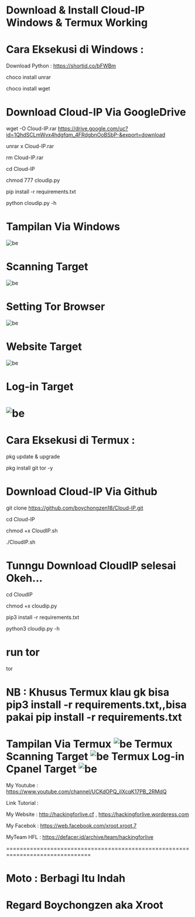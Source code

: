 # Download & Install Cloud-IP Windows & Termux Working

# Cara Eksekusi di Windows :

Download Python : https://shortid.co/bFWBm

choco install unrar

choco install wget


# Download Cloud-IP Via GoogleDrive

wget -O Cloud-IP.rar https://drive.google.com/uc?id=1QhdSCLmWvx4hdgfqm_4FRdgbnOoBSbP-&export=download

unrar x Cloud-IP.rar

rm Cloud-IP.rar

cd Cloud-IP

chmod 777 cloudip.py

pip install -r requirements.txt

python cloudip.py -h

# Tampilan Via Windows
![be](https://raw.githubusercontent.com/boychongzen18/Cloud-IP/master/tampilan.png)
# Scanning Target
![be](https://raw.githubusercontent.com/boychongzen18/Cloud-IP/master/scanning-target.png)
# Setting Tor Browser
![be](https://raw.githubusercontent.com/boychongzen18/Cloud-IP/master/setting-tor-browser.png)
# Website Target
![be](https://raw.githubusercontent.com/boychongzen18/Cloud-IP/master/target.png)
# Log-in Target
![be](https://raw.githubusercontent.com/boychongzen18/Cloud-IP/master/log-in.png)
==============================================================================
# Cara Eksekusi di Termux :

pkg update & upgrade

pkg install git tor -y

# Download Cloud-IP Via Github

git clone https://github.com/boychongzen18/Cloud-IP.git

cd Cloud-IP

chmod +x CloudIP.sh

./CloudIP.sh

# Tunngu Download CloudIP selesai Okeh...

cd CloudIP 

chmod +x cloudip.py

pip3 install -r requirements.txt

python3 cloudip.py -h

# run tor

tor

# NB : Khusus Termux klau gk bisa pip3 install -r requirements.txt,,bisa pakai pip install -r requirements.txt

Tampilan Via Termux
![be](https://raw.githubusercontent.com/boychongzen18/Cloud-IP/master/termux.jpg)
Termux Scanning Target
![be](https://raw.githubusercontent.com/boychongzen18/Cloud-IP/master/termux-scanning.jpg)
Termux Log-in Cpanel Target
![be](https://raw.githubusercontent.com/boychongzen18/Cloud-IP/master/termux-target.jpg)
===============================================================================
My Youtube    : https://www.youtube.com/channel/UCKdOPQ_iIXcqK17PB_2RMdQ

Link Tutorial : 

My Website    : http://hackingforlive.cf , https://hackingforlive.wordpress.com

My Facebok    : https://web.facebook.com/xroot.xroot.7

MyTeam HFL    : https://defacer.id/archive/team/hackingforlive

===============================================================================

# Moto : Berbagi Itu Indah


# Regard Boychongzen aka Xroot
